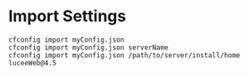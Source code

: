 # Import Settings

```
cfconfig import myConfig.json
cfconfig import myConfig.json serverName
cfconfig import myConfig.json /path/to/server/install/home luceeWeb@4.5
```
